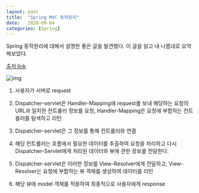 ```yaml
---
layout: post
title:  "Spring MVC 동작원리"
date:   2020-09-04
categories: [Spring]
---
```

Spring 동작원리에 대해서 설명한 좋은 글을 발견했다. 이 글을 읽고 내 나름대로 요약해보았다.

[출처 link](https://mystes.tistory.com/81)

![img]({{site-url}}/assets/img/post/Spring/SpringMVC.png)  

1. 사용자가 서버로  request

2. Dispatcher-servlet은 Handler-Mapping에 request를 보내 해당하는 요청의 URL과 일치한 컨트롤러 정보를 요청, Handler-Mapping은 요청에 부합하는 컨트롤러를 탐색하고 리턴

3. Dispatcher-servlet은 그 정보를 통해 컨트롤러와 연결

4. 해당 컨트롤러는 흐름에서 필요한 데이터를 추출하여 요청을 처리하고 다시 Dispatcher-Servlet에게 처리된 데이터와 뷰에 관한 정보를 전달한다. 

5. Dispatcher-servlet은 이러한 정보를 View-Resolver에게 전달하고, View-Resolver는 요청에 부합하는 뷰 객체를 생성하여 데이터를 리턴

6. 해당 뷰에 model 객체를 적용하여 최종적으로 사용자에게 response